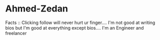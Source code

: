 # Ahmed-Zedan
Facts :: Clicking follow will never hurt ur finger.... I'm not good at writing bios but I'm good at everything except bios.... I'm an Engineer and freelancer
